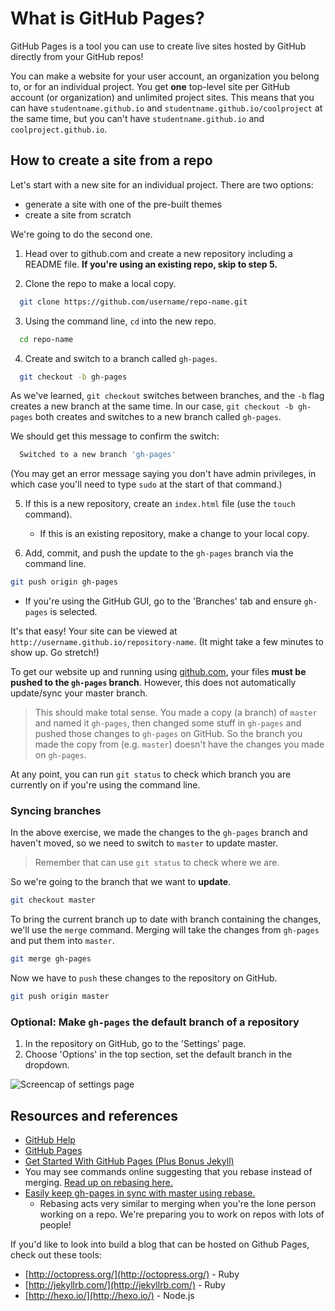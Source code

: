 <!-- Student takeaway -->
<!-- By the end of this lesson, the student should know:
- How to host a site in GitHub
- How to merge a gh-pages branch into master
- That rebasing exists
-->

# What is GitHub Pages?

GitHub Pages is a tool you can use to create live sites hosted by GitHub directly from your GitHub repos!

You can make a website for your user account, an organization you belong to, or for an individual project. You get **one** top-level site per GitHub account (or organization) and unlimited project sites. This means that you can have `studentname.github.io` and `studentname.github.io/coolproject` at the same time, but you can't have `studentname.github.io` and `coolproject.github.io`.

## How to create a site from a repo
Let's start with a new site for an individual project. There are two options:

* generate a site with one of the pre-built themes
* create a site from scratch

We're going to do the second one.

1. Head over to github.com and create a new repository including a README file. **If you're using an existing repo, skip to step 5.**

2. Clone the repo to make a local copy. 
  ```bash
    git clone https://github.com/username/repo-name.git
  ```

3. Using the command line, `cd` into the new repo. 
  ```bash
    cd repo-name
  ```

4. Create and switch to a branch called `gh-pages`.
  ```bash
    git checkout -b gh-pages
  ```
  As we've learned, `git checkout` switches between branches, and the `-b` flag creates a new branch at the same time. In our case, `git checkout -b gh-pages` both creates and switches to a new branch called `gh-pages`.

  We should get this message to confirm the switch:
  ```bash
    Switched to a new branch 'gh-pages'
  ```
  (You may get an error message saying you don't have admin privileges, in which case you'll need to type `sudo` at the start of that command.)

5. If this is a new repository, create an `index.html` file (use the `touch` command).
    * If this is an existing repository, make a change to your local copy. 

6. Add, commit, and push the update to the `gh-pages` branch via the command line.
  ```bash
  git push origin gh-pages
  ```
  * If you're using the GitHub GUI, go to the 'Branches' tab and ensure `gh-pages` is selected.

It's that easy! Your site can be viewed at `http://username.github.io/repository-name`. (It might take a few minutes to show up. Go stretch!)

To get our website up and running using [github.com](http://github.com), your files **must be pushed to the `gh-pages` branch**. However, this does not automatically update/sync your master branch. 

> This should make total sense. You made a copy (a branch) of `master` and named it `gh-pages`, then changed some stuff in `gh-pages` and pushed those changes to `gh-pages` on GitHub. So the branch you made the copy from (e.g. `master`) doesn't have the changes you made on `gh-pages`.

At any point, you can run `git status` to check which branch you are currently on if you're using the command line.

### Syncing branches

In the above exercise, we made the changes to the `gh-pages` branch and haven't moved, so we need to switch to `master` to update master. 

> Remember that can use `git status` to check where we are.

So we're going to the branch that we want to **update**. 

```bash
git checkout master
```

To bring the current branch up to date with branch containing the changes, we'll use the `merge` command. Merging will take the changes from `gh-pages` and put them into `master`.

```bash
git merge gh-pages
```

Now we have to `push` these changes to the repository on GitHub.

```bash
git push origin master
```

### Optional: Make `gh-pages` the default branch of a repository
1. In the repository on GitHub, go to the 'Settings' page. 
1. Choose 'Options' in the top section, set the default branch in the dropdown.

![Screencap of settings page](https://hychalknotes.s3.amazonaws.com/changing-default-branch-on-github.png)

## Resources and references

* [GitHub Help](https://help.github.com/)
* [GitHub Pages](https://pages.github.com/)  
* [Get Started With GitHub Pages (Plus Bonus Jekyll)](http://24ways.org/2013/get-started-with-github-pages/)
* You may see commands online suggesting that you rebase instead of merging. [Read up on rebasing here.](http://gitready.com/intermediate/2009/01/31/intro-to-rebase.html)
* [Easily keep gh-pages in sync with master using rebase.](http://lea.verou.me/2011/10/easily-keep-gh-pages-in-sync-with-master/)
  * Rebasing acts very similar to merging when you're the lone person working on a repo. We're preparing you to work on repos with lots of people!




If you'd like to look into build a blog that can be hosted on Github Pages, check out these tools:
* [http://octopress.org/](http://octopress.org/) - Ruby
* [http://jekyllrb.com/](http://jekyllrb.com/) - Ruby
* [http://hexo.io/](http://hexo.io/) - Node.js
